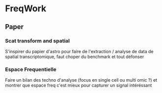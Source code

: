 # FreqWork


## Paper

### Scat transform and spatial
S'inspirer du papier d'astro pour faire de l'extraction / analyse de data de spatial transcriptomique,
faut choper du benchmark et tout défonser

### Espace Frequentielle
Faire un bilan des techno d'analyse (focus en single cell ou multi omic ?) et montrer que espace freq
c'est mieux pour capturer un signal intéréssant
